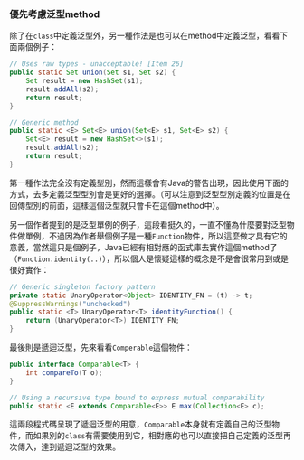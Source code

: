 ### 優先考慮泛型method

除了在`class`中定義泛型外，另一種作法是也可以在method中定義泛型，看看下面兩個例子：

``` Java
// Uses raw types - unacceptable! [Item 26]
public static Set union(Set s1, Set s2) {
    Set result = new HashSet(s1);
    result.addAll(s2);
    return result;
}
```

``` Java
// Generic method
public static <E> Set<E> union(Set<E> s1, Set<E> s2) {
    Set<E> result = new HashSet<>(s1);
    result.addAll(s2);
    return result;
}
```

第一種作法完全沒有定義型別，然而這樣會有Java的警告出現，因此使用下面的方式，去多定義泛型型別會是更好的選擇。（可以注意到泛型型別定義的位置是在回傳型別的前面，這樣這個泛型就只會卡在這個method中）。

另一個作者提到的是泛型單例的例子，這段看挺久的，一直不懂為什麼要對泛型物件做單例，不過因為作者舉個例子是一種`Function`物件，所以這麼做才具有它的意義，當然這只是個例子，Java已經有相對應的函式庫去實作這個method了（`Function.identity(..)`），所以個人是懷疑這樣的概念是不是會很常用到或是很好實作：

``` Java
// Generic singleton factory pattern
private static UnaryOperator<Object> IDENTITY_FN = (t) -> t;
@SuppressWarnings("unchecked")
public static <T> UnaryOperator<T> identityFunction() {
    return (UnaryOperator<T>) IDENTITY_FN;
}
```

最後則是遞迴泛型，先來看看`Comperable`這個物件：

``` Java
public interface Comparable<T> {
    int compareTo(T o);
}
```

``` Java
// Using a recursive type bound to express mutual comparability
public static <E extends Comparable<E>> E max(Collection<E> c);
```

這兩段程式碼呈現了遞迴泛型的用意，`Comparable`本身就有定義自己的泛型物件，而如果別的`class`有需要使用到它，相對應的也可以直接把自己定義的泛型再次傳入，達到遞迴泛型的效果。
